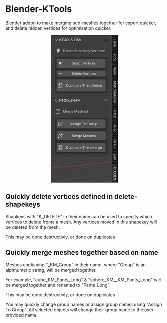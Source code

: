 # Blender-KTools
Blender addon to make merging sub-meshes together for export quicker, and delete hidden vertices for optimization quicker.


<p align="center">
  <img src="/Imgs/KT_PANEL.png?raw=true" alt="S/Imgs/KT_PANEL.png?raw=true"/>
</p>


## Quickly delete vertices defined in delete-shapekeys
Shapkeys with "K_DELETE" in their name can be used to specify which vertices to delete frome a mesh. Any vertices moved in this shapekey will be deleted from the mesh.

This may be done destructivly, or done on duplicates

## Quickly merge meshes together based on name
Meshes contianing "_KM_Group" in their name, where "Group" is an alphnumeric string, will be merged together.

For example, "cube_KM_Pants_Long" & "sphere_KM__KM_Pants_Long" will be merged together and renamed to "Pants_Long"

This may be done destructivly, or done on duplicates

You may quickly change group names or assign group names using "Assign To Group".
All selected objects will change their group name to the user provided name.

